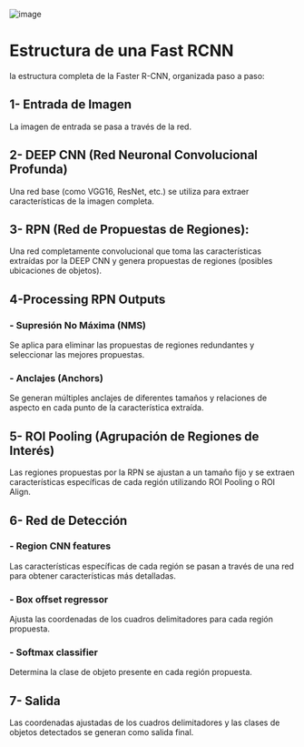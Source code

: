 ![image](https://github.com/user-attachments/assets/a9c777ad-6c90-466c-910c-7803c5964d24)

# Estructura de una Fast RCNN
la estructura completa de la Faster R-CNN, organizada paso a paso:

## 1- Entrada de Imagen
La imagen de entrada se pasa a través de la red.

## 2- DEEP CNN (Red Neuronal Convolucional Profunda)
Una red base (como VGG16, ResNet, etc.) se utiliza para extraer características de la imagen completa.

## 3- RPN (Red de Propuestas de Regiones):
Una red completamente convolucional que toma las características extraídas por la DEEP CNN y genera propuestas de regiones (posibles ubicaciones de objetos).

## 4-Processing RPN Outputs
### - Supresión No Máxima (NMS)
Se aplica para eliminar las propuestas de regiones redundantes y seleccionar las mejores propuestas.
### - Anclajes (Anchors)
Se generan múltiples anclajes de diferentes tamaños y relaciones de aspecto en cada punto de la característica extraída.

## 5- ROI Pooling (Agrupación de Regiones de Interés)
Las regiones propuestas por la RPN se ajustan a un tamaño fijo y se extraen características específicas de cada región utilizando ROI Pooling o ROI Align.

## 6- Red de Detección
### - Region CNN features
Las características específicas de cada región se pasan a través de una red para obtener características más detalladas.
### - Box offset regressor
Ajusta las coordenadas de los cuadros delimitadores para cada región propuesta.
### - Softmax classifier
Determina la clase de objeto presente en cada región propuesta.

## 7- Salida
Las coordenadas ajustadas de los cuadros delimitadores y las clases de objetos detectados se generan como salida final.
